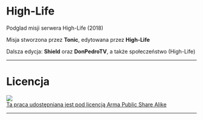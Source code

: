 # High-Life
Podglad misji serwera High-Life (2018)

Misja stworzona przez **Tonic**, edytowana przez **High-Life** 

Dalsza edycja: **Shield** oraz **DonPedroTV**, a także społeczeństwo (High-Life)


-------------------------------------------------------------------------------------------------------
# Licencja

<a rel="license" href="https://www.bistudio.com/community/licenses/arma-public-license-share-alike" target="_blank" ><img src="https://www.bistudio.com/assets/img/licenses/APL-SA.png" ><br>Ta praca udostępniana jest pod licencją Arma Public Share Alike</a>

-------------------------------------------------------------------------------------------------------


